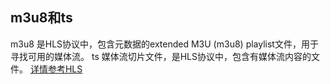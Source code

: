 ## m3u8和ts
m3u8 是HLS协议中，包含元数据的extended M3U (m3u8) playlist文件，用于寻找可用的媒体流。
ts 媒体流切片文件，是HLS协议中，包含有媒体流内容的文件。
[详情参考HLS](HLS)